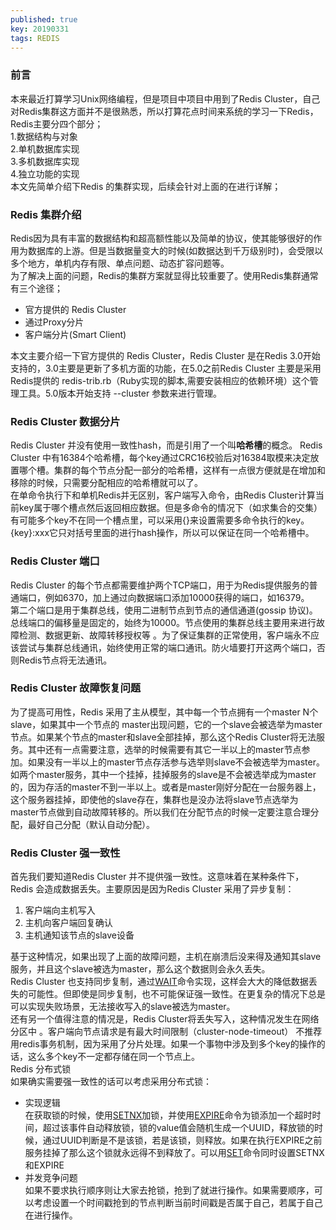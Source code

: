 ```yaml
---
published: true
key: 20190331
tags: REDIS
---
```

### 前言

本来最近打算学习Unix网络编程，但是项目中项目中用到了Redis Cluster，自己对Redis集群这方面并不是很熟悉，所以打算花点时间来系统的学习一下Redis，Redis主要分四个部分；  
1.数据结构与对象  
2.单机数据库实现  
3.多机数据库实现  
4.独立功能的实现   
本文先简单介绍下Redis 的集群实现，后续会针对上面的在进行详解；
### Redis 集群介绍
Redis因为具有丰富的数据结构和超高额性能以及简单的协议，使其能够很好的作用为数据库的上游。但是当数据量变大的时候(如数据达到千万级别时)，会受限以多个地方，单机内存有限、单点问题、动态扩容问题等。  
为了解决上面的问题，Redis的集群方案就显得比较重要了。使用Redis集群通常有三个途径；  
- 官方提供的 Redis Cluster
- 通过Proxy分片
- 客户端分片(Smart Client)  

<!--more-->
本文主要介绍一下官方提供的 Redis Cluster，Redis Cluster 是在Redis 3.0开始支持的，3.0主要是更新了多机方面的功能，在5.0之前Redis Cluster 主要是采用 Redis提供的 redis-trib.rb（Ruby实现的脚本,需要安装相应的依赖环境）这个管理工具。5.0版本开始支持 --cluster 参数来进行管理。

### Redis Cluster 数据分片

Redis Cluster 并没有使用一致性hash，而是引用了一个叫**哈希槽**的概念。
Redis Cluster 中有16384个哈希槽，每个key通过CRC16校验后对16384取模来决定放置哪个槽。集群的每个节点分配一部分的哈希槽，这样有一点很方便就是在增加和移除的时候，只需要分配相应的哈希槽就可以了。  
在单命令执行下和单机Redis并无区别，客户端写入命令，由Redis Cluster计算当前key属于哪个槽点然后返回相应数据。但是多命令的情况下（如求集合的交集）有可能多个key不在同一个槽点里，可以采用{}来设置需要多命令执行的key。{key}:xxx它只对括号里面的进行hash操作，所以可以保证在同一个哈希槽中。
### Redis Cluster 端口
Redis Cluster 的每个节点都需要维护两个TCP端口，用于为Redis提供服务的普通端口，例如6370，加上通过向数据端口添加10000获得的端口，如16379。  
第二个端口是用于集群总线，使用二进制节点到节点的通信通道(gossip 协议)。总线端口的偏移量是固定的，始终为10000。节点使用的集群总线主要用来进行故障检测、数据更新、故障转移授权等 。为了保证集群的正常使用，客户端永不应该尝试与集群总线通讯，始终使用正常的端口通讯。防火墙要打开这两个端口，否则Redis节点将无法通讯。   
### Redis Cluster 故障恢复问题
为了提高可用性，Redis 采用了主从模型，其中每一个节点拥有一个master N个slave，如果其中一个节点的 master出现问题，它的一个slave会被选举为master节点。如果某个节点的master和slave全部挂掉，那么这个Redis Cluster将无法服务。其中还有一点需要注意，选举的时候需要有其它一半以上的master节点参加。如果没有一半以上的master节点存活参与选举则slave不会被选举为master。如两个master服务，其中一个挂掉，挂掉服务的slave是不会被选举成为master的，因为存活的master不到一半以上。或者是master刚好分配在一台服务器上，这个服务器挂掉，即使他的slave存在，集群也是没办法将slave节点选举为master节点做到自动故障转移的。所以我们在分配节点的时候一定要注意合理分配，最好自己分配（默认自动分配）。
### Redis Cluster 强一致性
首先我们要知道Redis Cluster 并不提供强一致性。这意味着在某种条件下，Redis 会造成数据丢失。主要原因是因为Redis Cluster 采用了异步复制：  
1. 客户端向主机写入
2. 主机向客户端回复确认
3. 主机通知该节点的slave设备  

基于这种情况，如果出现了上面的故障问题，主机在崩溃后没来得及通知其slave服务，并且这个slave被选为master，那么这个数据则会永久丢失。  
Redis Cluster 也支持同步复制，通过[WAIT](https://redis.io/commands/wait)命令实现，这样会大大的降低数据丢失的可能性。但即使是同步复制，也不可能保证强一致性。在更复杂的情况下总是可以实现失败场景，无法接收写入的slave被选为master。  
还有另一个值得注意的情况是，Redis Cluster将丢失写入，这种情况发生在网络分区中 。客户端向节点请求是有最大时间限制（cluster-node-timeout）
不推荐用redis事务机制，因为采用了分片处理。如果一个事物中涉及到多个key的操作的话，这么多个key不一定都存储在同一个节点上。  
Redis 分布式锁    
如果确实需要强一致性的话可以考虑采用分布式锁：  
- 实现逻辑  
在获取锁的时候，使用[SETNX](https://redis.io/commands/setnx)加锁，并使用[EXPIRE](https://redis.io/commands/expire)命令为锁添加一个超时时间，超过该事件自动释放锁，锁的value值会随机生成一个UUID，释放锁的时候，通过UUID判断是不是该锁，若是该锁，则释放。如果在执行EXPIRE之前服务挂掉了那么这个锁就永远得不到释放了。可以用[SET](https://redis.io/commands/set)命令同时设置SETNX和EXPIRE
- 并发竞争问题  
如果不要求执行顺序则让大家去抢锁，抢到了就进行操作。如果需要顺序，可以考虑设置一个时间戳抢到的节点判断当前时间戳是否属于自己，若属于自己在进行操作。
